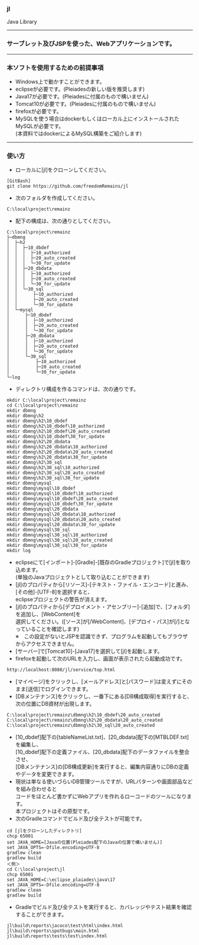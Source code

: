 ### jl
Java Library

---
### サーブレット及びJSPを使った、Webアプリケーションです。

---
### 本ソフトを使用するための前提事項
- Windows上で動かすことができます。
- eclipseが必要です。(Pleiadesの新しい版を推奨します)
- Java17が必要です。(Pleiadesに付属のもので構いません)
- Tomcat10が必要です。(Pleiadesに付属のもので構いません)
- firefoxが必要です。
- MySQLを使う場合はdockerもしくはローカル上にインストールされたMySQLが必要です。  
(本資料ではdockerによるMySQL構築をご紹介します)

---
### 使い方

- ローカルに[jl]をクローンしてください。
```
[GitBash]
git clone https://github.com/freedomRemains/jl
```
- 次のフォルダを作成してください。  
```
C:\local\project\remainz
```
- 配下の構成は、次の通りとしてください。
```
C:\local\project\remainz
├─dbmng
│  ├─h2
│  │  ├─10_dbdef
│  │  │  ├─10_authorized
│  │  │  ├─20_auto_created
│  │  │  └─30_for_update
│  │  ├─20_dbdata
│  │  │  ├─10_authorized
│  │  │  ├─20_auto_created
│  │  │  └─30_for_update
│  │  └─30_sql
│  │      ├─10_authorized
│  │      ├─20_auto_created
│  │      └─30_for_update
│  └─mysql
│      ├─10_dbdef
│      │  ├─10_authorized
│      │  ├─20_auto_created
│      │  └─30_for_update
│      ├─20_dbdata
│      │  ├─10_authorized
│      │  ├─20_auto_created
│      │  └─30_for_update
│      └─30_sql
│          ├─10_authorized
│          ├─20_auto_created
│          └─30_for_update
└─log
```
- ディレクトリ構成を作るコマンドは、次の通りです。
```
mkdir C:\local\project\remainz
cd C:\local\project\remainz
mkdir dbmng
mkdir dbmng\h2
mkdir dbmng\h2\10_dbdef
mkdir dbmng\h2\10_dbdef\10_authorized
mkdir dbmng\h2\10_dbdef\20_auto_created
mkdir dbmng\h2\10_dbdef\30_for_update
mkdir dbmng\h2\20_dbdata
mkdir dbmng\h2\20_dbdata\10_authorized
mkdir dbmng\h2\20_dbdata\20_auto_created
mkdir dbmng\h2\20_dbdata\30_for_update
mkdir dbmng\h2\30_sql
mkdir dbmng\h2\30_sql\10_authorized
mkdir dbmng\h2\30_sql\20_auto_created
mkdir dbmng\h2\30_sql\30_for_update
mkdir dbmng\mysql
mkdir dbmng\mysql\10_dbdef
mkdir dbmng\mysql\10_dbdef\10_authorized
mkdir dbmng\mysql\10_dbdef\20_auto_created
mkdir dbmng\mysql\10_dbdef\30_for_update
mkdir dbmng\mysql\20_dbdata
mkdir dbmng\mysql\20_dbdata\10_authorized
mkdir dbmng\mysql\20_dbdata\20_auto_created
mkdir dbmng\mysql\20_dbdata\30_for_update
mkdir dbmng\mysql\30_sql
mkdir dbmng\mysql\30_sql\10_authorized
mkdir dbmng\mysql\30_sql\20_auto_created
mkdir dbmng\mysql\30_sql\30_for_update
mkdir log
```
- eclipseにて[インポート]-[Gradle]-[既存のGradleプロジェクト]で[jl]を取り込めます。  
(単独のJavaプロジェクトとして取り込むことができます)
- [jl]のプロパティから[リソース]-[テキスト・ファイル・エンコード]と進み、[その他]-[UTF-8]を選択すると、  
eclipseプロジェクトの警告が消えます。
- [jl]のプロパティから[デプロイメント・アセンブリー]-[追加]で、[フォルダ]を追加し、[WebContent]を  
選択してください。([ソース]が[/WebContent]、[デプロイ・パス]が[/]となっていることを確認します)  
※　この設定がないとJSPを認識できず、プログラムを起動してもブラウザからアクセスできません。
- [サーバー]で[Tomcat10]-[Java17]を選択して[jl]を起動します。
- firefoxを起動して次のURLを入力し、画面が表示されたら起動成功です。
```
http://localhost:8080/jl/service/top.html
```
- [マイページ]をクリックし、[メールアドレス]と[パスワード]は変えずにそのまま[送信]でログインできます。
- [DBメンテナンス]をクリックし、一番下にある[DB構成取得]を実行すると、次の位置にDB資材が出現します。
```
C:\local\project\remainz\dbmng\h2\10_dbdef\20_auto_created
C:\local\project\remainz\dbmng\h2\20_dbdata\20_auto_created
C:\local\project\remainz\dbmng\h2\30_sql\20_auto_created
```
- [10_dbdef]配下の[tableNameList.txt]、[20_dbdata]配下の[MTBLDEF.txt]を編集し、  
[10_dbdef]配下の定義ファイル、[20_dbdata]配下のデータファイルを整合させ、  
[DBメンテナンス]の[DB構成更新]を実行すると、編集内容通りにDBの定義やデータを変更できます。
- 現状は単なる使いづらいDB管理ツールですが、URLパターンや画面部品などを組み合わせると  
コードをほとんど書かずにWebアプリを作れるローコードのツールになります。  
本プロジェクトはその原型です。
- 次のGradleコマンドでビルド及び全テストが可能です。
```
cd [jlをクローンしたディレクトリ]
chcp 65001
set JAVA_HOME=[Javaの位置(Pleiades配下のJavaの位置で構いません)]
set JAVA_OPTS=-Dfile.encoding=UTF-8
gradlew clean
gradlew build
＜例＞
cd C:\local\project\jl
chcp 65001
set JAVA_HOME=C:\eclipse_plaiades\java\17
set JAVA_OPTS=-Dfile.encoding=UTF-8
gradlew clean
gradlew build
```
- Gradleでビルド及び全テストを実行すると、カバレッジやテスト結果を確認することができます。
```
jl\build\reports\jacoco\test\html\index.html
jl\build\reports\spotbugs\main.html
jl\build\reports\tests\test\index.html
```
